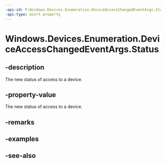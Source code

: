 ----api-id: P:Windows.Devices.Enumeration.DeviceAccessChangedEventArgs.Status
-api-type: winrt property
---<!-- Property syntaxpublic Windows.Devices.Enumeration.DeviceAccessStatus Status { get; }--># Windows.Devices.Enumeration.DeviceAccessChangedEventArgs.Status## -descriptionThe new status of access to a device.## -property-valueThe new status of access to a device.## -remarks## -examples## -see-also